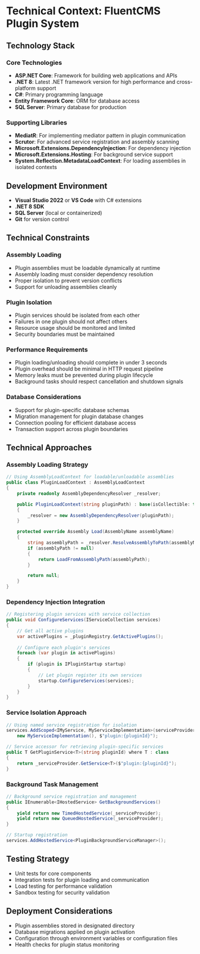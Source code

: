 # Technical Context: FluentCMS Plugin System

## Technology Stack

### Core Technologies
- **ASP.NET Core**: Framework for building web applications and APIs
- **.NET 8**: Latest .NET framework version for high performance and cross-platform support
- **C#**: Primary programming language
- **Entity Framework Core**: ORM for database access
- **SQL Server**: Primary database for production

### Supporting Libraries
- **MediatR**: For implementing mediator pattern in plugin communication
- **Scrutor**: For advanced service registration and assembly scanning
- **Microsoft.Extensions.DependencyInjection**: For dependency injection
- **Microsoft.Extensions.Hosting**: For background service support
- **System.Reflection.MetadataLoadContext**: For loading assemblies in isolated contexts

## Development Environment
- **Visual Studio 2022** or **VS Code** with C# extensions
- **.NET 8 SDK**
- **SQL Server** (local or containerized)
- **Git** for version control

## Technical Constraints

### Assembly Loading
- Plugin assemblies must be loadable dynamically at runtime
- Assembly loading must consider dependency resolution
- Proper isolation to prevent version conflicts
- Support for unloading assemblies cleanly

### Plugin Isolation
- Plugin services should be isolated from each other
- Failures in one plugin should not affect others
- Resource usage should be monitored and limited
- Security boundaries must be maintained

### Performance Requirements
- Plugin loading/unloading should complete in under 3 seconds
- Plugin overhead should be minimal in HTTP request pipeline
- Memory leaks must be prevented during plugin lifecycle
- Background tasks should respect cancellation and shutdown signals

### Database Considerations
- Support for plugin-specific database schemas
- Migration management for plugin database changes
- Connection pooling for efficient database access
- Transaction support across plugin boundaries

## Technical Approaches

### Assembly Loading Strategy
```csharp
// Using AssemblyLoadContext for loadable/unloadable assemblies
public class PluginLoadContext : AssemblyLoadContext
{
    private readonly AssemblyDependencyResolver _resolver;

    public PluginLoadContext(string pluginPath) : base(isCollectible: true)
    {
        _resolver = new AssemblyDependencyResolver(pluginPath);
    }

    protected override Assembly Load(AssemblyName assemblyName)
    {
        string assemblyPath = _resolver.ResolveAssemblyToPath(assemblyName);
        if (assemblyPath != null)
        {
            return LoadFromAssemblyPath(assemblyPath);
        }

        return null;
    }
}
```

### Dependency Injection Integration
```csharp
// Registering plugin services with service collection
public void ConfigureServices(IServiceCollection services)
{
    // Get all active plugins
    var activePlugins = _pluginRegistry.GetActivePlugins();
    
    // Configure each plugin's services
    foreach (var plugin in activePlugins)
    {
        if (plugin is IPluginStartup startup)
        {
            // Let plugin register its own services
            startup.ConfigureServices(services);
        }
    }
}
```

### Service Isolation Approach
```csharp
// Using named service registration for isolation
services.AddScoped<IMyService, MyServiceImplementation>(serviceProvider => 
    new MyServiceImplementation(), $"plugin:{pluginId}");

// Service accessor for retrieving plugin-specific services
public T GetPluginService<T>(string pluginId) where T : class
{
    return _serviceProvider.GetService<T>($"plugin:{pluginId}");
}
```

### Background Task Management
```csharp
// Background service registration and management
public IEnumerable<IHostedService> GetBackgroundServices()
{
    yield return new TimedHostedService(_serviceProvider);
    yield return new QueuedHostedService(_serviceProvider);
}

// Startup registration
services.AddHostedService<PluginBackgroundServiceManager>();
```

## Testing Strategy
- Unit tests for core components
- Integration tests for plugin loading and communication
- Load testing for performance validation
- Sandbox testing for security validation

## Deployment Considerations
- Plugin assemblies stored in designated directory
- Database migrations applied on plugin activation
- Configuration through environment variables or configuration files
- Health checks for plugin status monitoring
